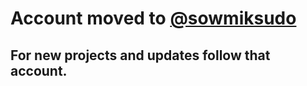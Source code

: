 # Account moved to [@sowmiksudo](https://github.com/sowmiksudo)
## For new projects and updates follow that account.
